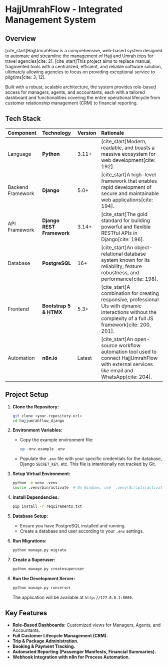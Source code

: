 # HajjUmrahFlow - Integrated Management System

## Overview

[cite_start]HajjUmrahFlow is a comprehensive, web-based system designed to automate and streamline the management of Hajj and Umrah trips for travel agencies[cite: 2]. [cite_start]This project aims to replace manual, fragmented tools with a centralized, efficient, and reliable software solution, ultimately allowing agencies to focus on providing exceptional service to pilgrims[cite: 3, 12].

Built with a robust, scalable architecture, the system provides role-based access for managers, agents, and accountants, each with a tailored dashboard and functionalities covering the entire operational lifecycle from customer relationship management (CRM) to financial reporting.

## Tech Stack

| Component | Technology | Version | Rationale |
| :--- | :--- | :--- | :--- |
| Language | **Python** | 3.11+ | [cite_start]Modern, readable, and boasts a massive ecosystem for web development[cite: 192]. |
| Backend Framework | **Django** | 5.0+ | [cite_start]A high-level framework that enables rapid development of secure and maintainable web applications[cite: 194]. |
| API Framework | **Django REST Framework** | 3.14+ | [cite_start]The gold standard for building powerful and flexible RESTful APIs in Django[cite: 196]. |
| Database | **PostgreSQL** | 16+ | [cite_start]An object-relational database system known for its reliability, feature robustness, and performance[cite: 198]. |
| Frontend | **Bootstrap 5 & HTMX** | 5.3+ | [cite_start]A combination for creating responsive, professional UIs with dynamic interactions without the complexity of a full JS framework[cite: 200, 201]. |
| Automation | **n8n.io** | Latest | [cite_start]An open-source workflow automation tool used to connect HajjUmrahFlow with external services like email and WhatsApp[cite: 204]. |

## Project Setup

1.  **Clone the Repository:**
    ```bash
    git clone <your-repository-url>
    cd hajjumrahflow_django
    ```

2.  **Environment Variables:**
    -   Copy the example environment file:
        ```bash
        cp .env.example .env
        ```
    -   Populate the `.env` file with your specific credentials for the database, Django `SECRET_KEY`, etc. This file is intentionally not tracked by Git.

3.  **Setup Virtual Environment:**
    ```bash
    python -m venv .venv
    source .venv/bin/activate  # On Windows, use `.venv\Scripts\activate`
    ```

4.  **Install Dependencies:**
    ```bash
    pip install -r requirements.txt
    ```

5.  **Database Setup:**
    -   Ensure you have PostgreSQL installed and running.
    -   Create a database and user according to your `.env` settings.

6.  **Run Migrations:**
    ```bash
    python manage.py migrate
    ```

7.  **Create a Superuser:**
    ```bash
    python manage.py createsuperuser
    ```

8.  **Run the Development Server:**
    ```bash
    python manage.py runserver
    ```
    The application will be available at `http://127.0.0.1:8000`.

## Key Features

-   **Role-Based Dashboards:** Customized views for Managers, Agents, and Accountants.
-   **Full Customer Lifecycle Management (CRM).**
-   **Trip & Package Administration.**
-   **Booking & Payment Tracking.**
-   **Automated Reporting (Passenger Manifests, Financial Summaries).**
-   **Webhook Integration with n8n for Process Automation.**